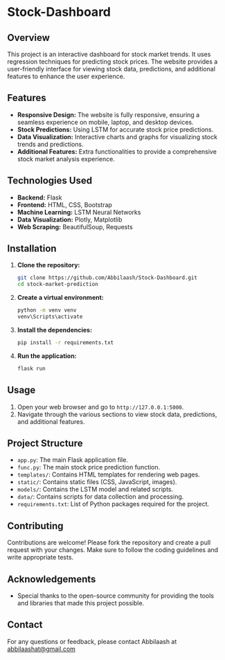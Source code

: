 # Stock-Dashboard

## Overview
This project is an interactive dashboard for stock market trends. It uses regression techniques for predicting stock prices. The website provides a user-friendly interface for viewing stock data, predictions, and additional features to enhance the user experience.

## Features
- **Responsive Design:** The website is fully responsive, ensuring a seamless experience on mobile, laptop, and desktop devices.
- **Stock Predictions:** Using LSTM for accurate stock price predictions.
- **Data Visualization:** Interactive charts and graphs for visualizing stock trends and predictions.
- **Additional Features:** Extra functionalities to provide a comprehensive stock market analysis experience.

## Technologies Used
- **Backend:** Flask
- **Frontend:** HTML, CSS, Bootstrap
- **Machine Learning:** LSTM Neural Networks
- **Data Visualization:** Plotly, Matplotlib
- **Web Scraping:** BeautifulSoup, Requests

## Installation

1. **Clone the repository:**
    ```bash
    git clone https://github.com/Abbilaash/Stock-Dashboard.git
    cd stock-market-prediction
    ```

2. **Create a virtual environment:**
    ```bash
    python -m venv venv
    venv\Scripts\activate
    ```

3. **Install the dependencies:**
    ```bash
    pip install -r requirements.txt
    ```

4. **Run the application:**
    ```bash
    flask run
    ```

## Usage
1. Open your web browser and go to `http://127.0.0.1:5000`.
2. Navigate through the various sections to view stock data, predictions, and additional features.

## Project Structure
- `app.py`: The main Flask application file.
- `func.py`: The main stock price prediction function.
- `templates/`: Contains HTML templates for rendering web pages.
- `static/`: Contains static files (CSS, JavaScript, images).
- `models/`: Contains the LSTM model and related scripts.
- `data/`: Contains scripts for data collection and processing.
- `requirements.txt`: List of Python packages required for the project.

## Contributing
Contributions are welcome! Please fork the repository and create a pull request with your changes. Make sure to follow the coding guidelines and write appropriate tests.

## Acknowledgements
- Special thanks to the open-source community for providing the tools and libraries that made this project possible.

## Contact
For any questions or feedback, please contact Abbilaash at abbilaashat@gmail.com
